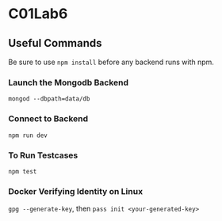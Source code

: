 # C01Lab6

## Useful Commands
Be sure to use ```npm install``` before any backend runs with npm.

### Launch the Mongodb Backend
```mongod --dbpath=data/db```

### Connect to Backend
```npm run dev```

### To Run Testcases
```npm test```

### Docker Verifying Identity on Linux
```gpg --generate-key```, then ```pass init <your-generated-key>```